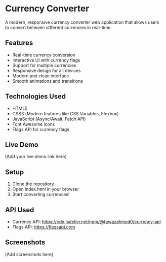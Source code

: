 # Currency Converter

A modern, responsive currency converter web application that allows users to convert between different currencies in real-time.

## Features

- Real-time currency conversion
- Interactive UI with currency flags
- Support for multiple currencies
- Responsive design for all devices
- Modern and clean interface
- Smooth animations and transitions

## Technologies Used

- HTML5
- CSS3 (Modern features like CSS Variables, Flexbox)
- JavaScript (Async/Await, Fetch API)
- Font Awesome Icons
- Flags API for currency flags

## Live Demo

[Add your live demo link here]

## Setup

1. Clone the repository
2. Open index.html in your browser
3. Start converting currencies!

## API Used

- Currency API: https://cdn.jsdelivr.net/npm/@fawazahmed0/currency-api
- Flags API: https://flagsapi.com

## Screenshots

[Add screenshots here]